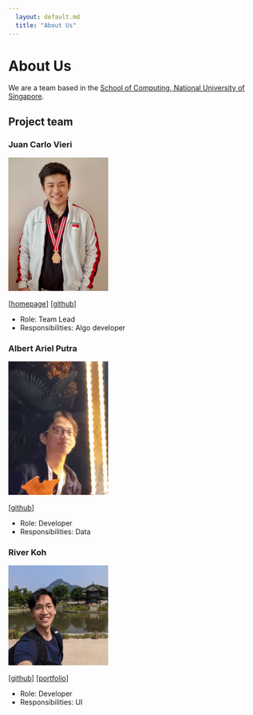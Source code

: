 ```yaml
---
  layout: default.md
  title: "About Us"
---
```


# About Us

We are a team based in the [School of Computing, National University of Singapore](http://www.comp.nus.edu.sg).

## Project team

### Juan Carlo Vieri

<img src="images/juancarlovieri.png" width="200px">

[[homepage](http://www.comp.nus.edu.sg/~juancv)]
[[github](https://github.com/juancarlovieri)]

* Role: Team Lead
* Responsibilities: Algo developer


### Albert Ariel Putra

<img src="images/hpcman.png" width="200px">

[[github](http://github.com/hpcman)]

* Role: Developer
* Responsibilities: Data

### River Koh

<img src="images/oceankoh.png" width="200px">

[[github](http://github.com/oceankoh)]
[[portfolio](team/johndoe.md)]

* Role: Developer
* Responsibilities: UI
